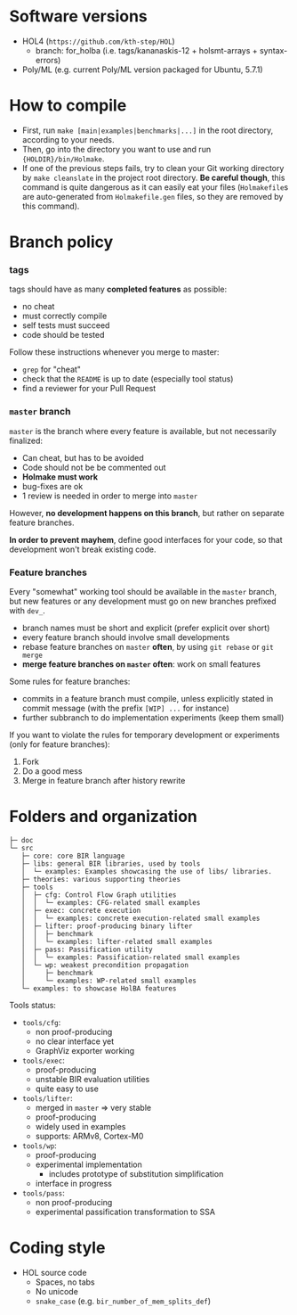 # Software versions

- HOL4 (`https://github.com/kth-step/HOL`)
  - branch: for_holba (i.e. tags/kananaskis-12 + holsmt-arrays + syntax-errors)
- Poly/ML (e.g. current Poly/ML version packaged for Ubuntu, 5.7.1)


# How to compile

* First, run `make [main|examples|benchmarks|...]` in the root directory,
  according to your needs.
* Then, go into the directory you want to use and run `{HOLDIR}/bin/Holmake`.
* If one of the previous steps fails, try to clean your Git working directory by
  `make cleanslate` in the project root directory. **Be careful though**, this
  command is quite dangerous as it can easily eat your files (`Holmakefile`s are
  auto-generated from `Holmakefile.gen` files, so they are removed by this
  command).


# Branch policy

### tags

tags should have as many **completed features** as possible:
 - no cheat
 - must correctly compile
 - self tests must succeed
 - code should be tested

Follow these instructions whenever you merge to master:
  - `grep` for "cheat"
  - check that the `README` is up to date (especially tool status)
  - find a reviewer for your Pull Request

### `master` branch

`master` is the branch where every feature is available, but not necessarily finalized:
  - Can cheat, but has to be avoided
  - Code should not be be commented out
  - **Holmake must work**
  - bug-fixes are ok
  - 1 review is needed in order to merge into `master`

However, **no development happens on this branch**, but rather on separate
feature branches.

**In order to prevent mayhem**, define good interfaces for your code, so that
development won't break existing code.

### Feature branches

Every "somewhat" working tool should be available in the `master` branch, but new
features or any development must go on new branches prefixed with `dev_`.
 - branch names must be short and explicit (prefer explicit over short)
 - every feature branch should involve small developments
 - rebase feature branches on `master` **often**, by using `git rebase` or `git merge`
 - **merge feature branches on `master` often**: work on small features

Some rules for feature branches:
 - commits in a feature branch must compile, unless explicitly stated in commit
   message (with the prefix `[WIP] ...` for instance)
 - further subbranch to do implementation experiments (keep them small)

If you want to violate the rules for temporary development or experiments (only
for feature branches):
  1. Fork
  2. Do a good mess
  3. Merge in feature branch after history rewrite


# Folders and organization

```
├─ doc
└─ src
   ├─ core: core BIR language
   ├─ libs: general BIR libraries, used by tools
   │  └─ examples: Examples showcasing the use of libs/ libraries.
   ├─ theories: various supporting theories
   ├─ tools
   │  ├─ cfg: Control Flow Graph utilities
   │  │  └─ examples: CFG-related small examples
   │  ├─ exec: concrete execution
   │  │  └─ examples: concrete execution-related small examples
   │  ├─ lifter: proof-producing binary lifter
   │  │  ├─ benchmark
   │  │  └─ examples: lifter-related small examples
   │  ├─ pass: Passification utility
   │  │  └─ examples: Passification-related small examples
   │  └─ wp: weakest precondition propagation
   │     ├─ benchmark
   │     └─ examples: WP-related small examples
   └─ examples: to showcase HolBA features
```

Tools status:
- `tools/cfg`:
  * non proof-producing
  * no clear interface yet
  * GraphViz exporter working
- `tools/exec`:
  * proof-producing
  * unstable BIR evaluation utilities
  * quite easy to use
- `tools/lifter`:
  * merged in `master` => very stable
  * proof-producing
  * widely used in examples
  * supports: ARMv8, Cortex-M0
- `tools/wp`:
  * proof-producing
  * experimental implementation
    * includes prototype of substitution simplification
  * interface in progress
- `tools/pass`:
  * non proof-producing
  * experimental passification transformation to SSA


# Coding style

* HOL source code
  - Spaces, no tabs
  - No unicode
  - `snake_case` (e.g. `bir_number_of_mem_splits_def`)
